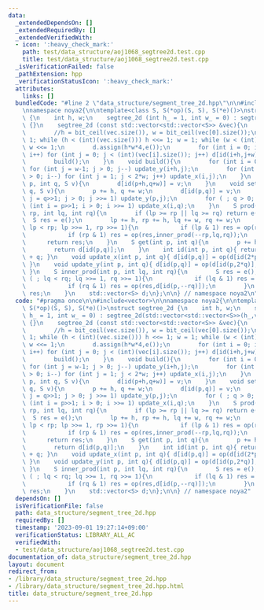 ```yaml
---
data:
  _extendedDependsOn: []
  _extendedRequiredBy: []
  _extendedVerifiedWith:
  - icon: ':heavy_check_mark:'
    path: test/data_structure/aoj1068_segtree2d.test.cpp
    title: test/data_structure/aoj1068_segtree2d.test.cpp
  _isVerificationFailed: false
  _pathExtension: hpp
  _verificationStatusIcon: ':heavy_check_mark:'
  attributes:
    links: []
  bundledCode: "#line 2 \"data_structure/segment_tree_2d.hpp\"\n\n#include<vector>\n\
    \nnamespace noya2{\n\ntemplate<class S, S(*op)(S, S), S(*e)()>\nstruct segtree_2d\
    \ {\n    int h, w;\n    segtree_2d (int h_ = 1, int w_ = 0) : segtree_2d(std::vector<std::vector<S>>(h_,vector<S>(w_,e())))\
    \ {}\n    segtree_2d (const std::vector<std::vector<S>> &vec){\n        assert(!vec.empty());\n\
    \        //h = bit_ceil(vec.size()), w = bit_ceil(vec[0].size());\n        h =\
    \ 1; while (h < (int)(vec.size())) h <<= 1; w = 1; while (w < (int)(vec[0].size()))\
    \ w <<= 1;\n        d.assign(h*w*4,e());\n        for (int i = 0; i < (int)(vec.size());\
    \ i++) for (int j = 0; j < (int)(vec[i].size()); j++) d[id(i+h,j+w)] = vec[i][j];\n\
    \        build();\n    }\n    void build(){\n        for (int i = 0; i < h; i++)\
    \ for (int j = w-1; j > 0; j--) update_y(i+h,j);\n        for (int i = h-1; i\
    \ > 0; i--) for (int j = 1; j < 2*w; j++) update_x(i,j);\n    }\n    void assign(int\
    \ p, int q, S v){\n        d[id(p+h,q+w)] = v;\n    }\n    void set(int p, int\
    \ q, S v){\n        p += h, q += w;\n        d[id(p,q)] = v;\n        for (int\
    \ j = q>>1; j > 0; j >>= 1) update_y(p,j);\n        for ( ; q > 0; q >>= 1) for\
    \ (int i = p>>1; i > 0; i >>= 1) update_x(i,q);\n    }\n    S prod(int lp, int\
    \ rp, int lq, int rq){\n        if (lp >= rp || lq >= rq) return e();\n      \
    \  S res = e();\n        lp += h, rp += h, lq += w, rq += w;\n        for ( ;\
    \ lp < rp; lp >>= 1, rp >>= 1){\n            if (lp & 1) res = op(res,inner_prod(lp++,lq,rq));\n\
    \            if (rp & 1) res = op(res,inner_prod(--rp,lq,rq));\n        }\n  \
    \      return res;\n    }\n    S get(int p, int q){\n        p += h, q += w;\n\
    \        return d[id(p,q)];\n    }\n    int id(int p, int q){ return p * 2 * w\
    \ + q; }\n    void update_x(int p, int q){ d[id(p,q)] = op(d[id(2*p,q)],d[id(2*p+1,q)]);\
    \ }\n    void update_y(int p, int q){ d[id(p,q)] = op(d[id(p,2*q)],d[id(p,2*q+1)]);\
    \ }\n    S inner_prod(int p, int lq, int rq){\n        S res = e();\n        for\
    \ ( ; lq < rq; lq >>= 1, rq >>= 1){\n            if (lq & 1) res = op(res,d[id(p,lq++)]);\n\
    \            if (rq & 1) res = op(res,d[id(p,--rq)]);\n        }\n        return\
    \ res;\n    }\n    std::vector<S> d;\n};\n\n} // namespace noya2\n"
  code: "#pragma once\n\n#include<vector>\n\nnamespace noya2{\n\ntemplate<class S,\
    \ S(*op)(S, S), S(*e)()>\nstruct segtree_2d {\n    int h, w;\n    segtree_2d (int\
    \ h_ = 1, int w_ = 0) : segtree_2d(std::vector<std::vector<S>>(h_,vector<S>(w_,e())))\
    \ {}\n    segtree_2d (const std::vector<std::vector<S>> &vec){\n        assert(!vec.empty());\n\
    \        //h = bit_ceil(vec.size()), w = bit_ceil(vec[0].size());\n        h =\
    \ 1; while (h < (int)(vec.size())) h <<= 1; w = 1; while (w < (int)(vec[0].size()))\
    \ w <<= 1;\n        d.assign(h*w*4,e());\n        for (int i = 0; i < (int)(vec.size());\
    \ i++) for (int j = 0; j < (int)(vec[i].size()); j++) d[id(i+h,j+w)] = vec[i][j];\n\
    \        build();\n    }\n    void build(){\n        for (int i = 0; i < h; i++)\
    \ for (int j = w-1; j > 0; j--) update_y(i+h,j);\n        for (int i = h-1; i\
    \ > 0; i--) for (int j = 1; j < 2*w; j++) update_x(i,j);\n    }\n    void assign(int\
    \ p, int q, S v){\n        d[id(p+h,q+w)] = v;\n    }\n    void set(int p, int\
    \ q, S v){\n        p += h, q += w;\n        d[id(p,q)] = v;\n        for (int\
    \ j = q>>1; j > 0; j >>= 1) update_y(p,j);\n        for ( ; q > 0; q >>= 1) for\
    \ (int i = p>>1; i > 0; i >>= 1) update_x(i,q);\n    }\n    S prod(int lp, int\
    \ rp, int lq, int rq){\n        if (lp >= rp || lq >= rq) return e();\n      \
    \  S res = e();\n        lp += h, rp += h, lq += w, rq += w;\n        for ( ;\
    \ lp < rp; lp >>= 1, rp >>= 1){\n            if (lp & 1) res = op(res,inner_prod(lp++,lq,rq));\n\
    \            if (rp & 1) res = op(res,inner_prod(--rp,lq,rq));\n        }\n  \
    \      return res;\n    }\n    S get(int p, int q){\n        p += h, q += w;\n\
    \        return d[id(p,q)];\n    }\n    int id(int p, int q){ return p * 2 * w\
    \ + q; }\n    void update_x(int p, int q){ d[id(p,q)] = op(d[id(2*p,q)],d[id(2*p+1,q)]);\
    \ }\n    void update_y(int p, int q){ d[id(p,q)] = op(d[id(p,2*q)],d[id(p,2*q+1)]);\
    \ }\n    S inner_prod(int p, int lq, int rq){\n        S res = e();\n        for\
    \ ( ; lq < rq; lq >>= 1, rq >>= 1){\n            if (lq & 1) res = op(res,d[id(p,lq++)]);\n\
    \            if (rq & 1) res = op(res,d[id(p,--rq)]);\n        }\n        return\
    \ res;\n    }\n    std::vector<S> d;\n};\n\n} // namespace noya2"
  dependsOn: []
  isVerificationFile: false
  path: data_structure/segment_tree_2d.hpp
  requiredBy: []
  timestamp: '2023-09-01 19:27:14+09:00'
  verificationStatus: LIBRARY_ALL_AC
  verifiedWith:
  - test/data_structure/aoj1068_segtree2d.test.cpp
documentation_of: data_structure/segment_tree_2d.hpp
layout: document
redirect_from:
- /library/data_structure/segment_tree_2d.hpp
- /library/data_structure/segment_tree_2d.hpp.html
title: data_structure/segment_tree_2d.hpp
---
```

